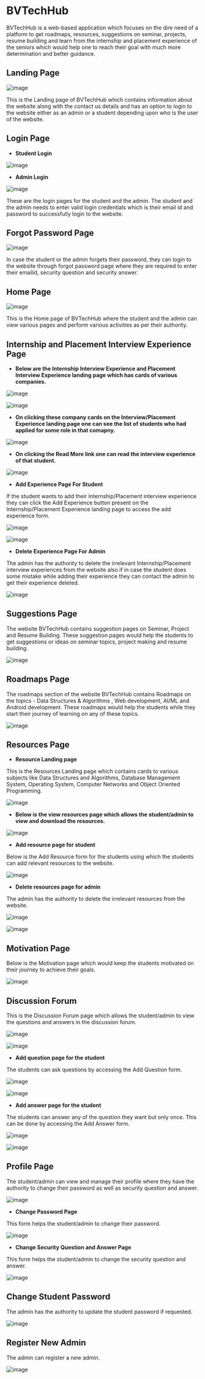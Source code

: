 # BVTechHub
BVTechHub is a web-based application which focuses on the dire need of a platform to get roadmaps, resources, suggestions on seminar, projects, resume building and learn from the internship and placement experience of the seniors which would help one to reach their goal with much more determination and better guidance.

## Landing Page

![image](https://user-images.githubusercontent.com/93242916/170872173-203b8758-b0a2-4e82-876f-26e81660278e.png)

This is the Landing page of BVTechHub which contains information about the website along with the contact us details and has an option to login to the website either as an admin or a student depending upon who is the user of the website.

## Login Page

- **Student Login**

![image](https://user-images.githubusercontent.com/93242916/170872581-481a337b-056b-484d-b42d-1472923505f2.png)

- **Admin Login**

![image](https://user-images.githubusercontent.com/93242916/170872613-0b2ab7eb-205c-4242-8bde-ddc2aa1dafa0.png)

These are the login pages for the student and the admin. The student and the admin needs to enter valid login credentials which is their email id and password to successfully login to the website.

## Forgot Password Page

![image](https://user-images.githubusercontent.com/93242916/170873402-1760a99b-036a-4b98-89d3-1bfaa6f0eb43.png)

In case the student or the admin forgets their password, they can login to the website through forgot password page where they are required to enter their emailid, security question and security answer.

## Home Page

![image](https://user-images.githubusercontent.com/93242916/170874216-5f1dd2f3-f0b8-4a6b-ae2b-b9bc14f4908d.png)

This is the Home page of BVTechHub where the student and the admin can view various pages and perform various activities as per their authority.

## Internship and Placement Interview Experience Page

- **Below are the Internship Interview Experience and Placement Interview Experience landing page which has cards of various companies.**

![image](https://user-images.githubusercontent.com/93242916/170874608-654c5406-2a0e-49fa-8e12-2160ab461a66.png)

![image](https://user-images.githubusercontent.com/93242916/170874666-ee5c8909-e686-43e3-9e77-1038868b6422.png)

- **On clicking these company cards on the Interview/Placement Experience landing page one can see the list of students who had applied for some role in that comapny.**

![image](https://user-images.githubusercontent.com/93242916/170875188-b7160757-4954-4988-b8ac-e2cc928e6564.png)

- **On clicking the Read More link one can read the interview experience of that student.**

![image](https://user-images.githubusercontent.com/93242916/170875210-dcff7f0b-0e8f-4d7b-8ad9-2c20cd860e4d.png)

- **Add Experience Page For Student**

If the student wants to add their Internship/Placement interview experience they can click the Add Experience button present on the Internship/Placement Experience landing page to access the add experience form.

![image](https://user-images.githubusercontent.com/93242916/170875437-0820fb95-86f3-4f1c-a145-4eb63d908c5c.png)

![image](https://user-images.githubusercontent.com/93242916/170875556-9b11e7be-9582-4cd4-ad63-4feccdbaecb4.png)

- **Delete Experience Page For Admin**

The admin has the authority to delete the irrelevant Internship/Placement interview experiences from the website also if in case the student does some mistake while adding their experience they can contact the admin to get their experience deleted.

![image](https://user-images.githubusercontent.com/93242916/170875900-57c8cc0c-5383-4dc0-b944-e6b1dd17e02d.png)

## Suggestions Page

The website BVTechHub contains suggestion pages on Seminar, Project and Resume Building. These suggestion pages would help the students to get suggestions or ideas on seminar topics, project making and resume building.

![image](https://user-images.githubusercontent.com/93242916/170876370-1efda30c-65ee-418d-b6cd-ddbf37e7af96.png)

## Roadmaps Page

The roadmaps section of the website BVTechHub contains Roadmaps on the topics - Data Structures & Algorithms , Web development, AI/ML and Android development. These roadmaps would help the students while they start their journey of learning on any of these topics.

![image](https://user-images.githubusercontent.com/93242916/170876660-aed2dc9e-da75-48c3-b2b5-d7d17672c932.png)

## Resources Page

- **Resource Landing page**

This is the Resources Landing page which contains cards to various subjects like Data Structures and Algorithms, Database Management System, Operating System, Computer Networks and Object Oriented Programming.

![image](https://user-images.githubusercontent.com/93242916/170877000-4351a7b4-7f39-42e4-b309-3a49fd8bc824.png)

- **Below is the view resources page which allows the student/admin to view and download the resources.** 

![image](https://user-images.githubusercontent.com/93242916/170877023-a39671e2-6ec4-4056-9a88-1e08322351b1.png)

- **Add resource page for student**

Below is the Add Resource form for the students using which the students can add relevant resources to the website.

![image](https://user-images.githubusercontent.com/93242916/170877274-bc0df79d-eb98-4455-8d0e-6204a94bf6d7.png)

- **Delete resources page for admin**

The admin has the authority to delete the irrelevant resources from the website.

![image](https://user-images.githubusercontent.com/93242916/170877455-9da4a66b-883e-43fc-873d-16bdce23e17f.png)

![image](https://user-images.githubusercontent.com/93242916/170877478-f6e4ac23-6203-4761-9434-19132583300b.png)

## Motivation Page

Below is the Motivation page which would keep the students motivated on their journey to achieve their goals.

![image](https://user-images.githubusercontent.com/93242916/170877589-630e7073-a175-4dae-9558-ece30cb1ac34.png)

## Discussion Forum

This is the Discussion Forum page which allows the student/admin to view the questions and answers in the discussion forum.

![image](https://user-images.githubusercontent.com/93242916/170877831-6ecf512f-eaf8-44b1-ba4d-6ff5b1b26c93.png)

![image](https://user-images.githubusercontent.com/93242916/170877847-9d1ab762-6c63-4aa4-92d0-f516a995c5ce.png)

- **Add question page for the student**

The students can ask questions by accessing the Add Question form.

![image](https://user-images.githubusercontent.com/93242916/170877872-78fa183b-26b6-432c-9253-dde15512255e.png)

![image](https://user-images.githubusercontent.com/93242916/170878137-273d03b1-98b0-469e-b5f5-263b9a04a380.png)

- **Add answer page for the student**

The students can answer any of the question they want but only once. This can be done by accessing the Add Answer form. 

![image](https://user-images.githubusercontent.com/93242916/170878215-6339e87f-2ab0-479e-b251-2a1023e93256.png)

![image](https://user-images.githubusercontent.com/93242916/170878366-1ae8eb91-2c90-453b-9a5d-621a27dbb7b6.png)

## Profile Page
The student/admin can view and manage their profile where they have the authority to change their password as well as security
question and answer.

![image](https://user-images.githubusercontent.com/93242916/170878454-565c5dd6-4277-4a0f-9c89-a1ea17e1d57a.png)

- **Change Password Page**

This form helps the student/admin to change their password.

![image](https://user-images.githubusercontent.com/93242916/170878545-1c7867a3-1626-4b8a-922a-f14ec1932077.png)

- **Change Security Question and Answer Page**

This form helps the student/admin to change the security question and answer.

![image](https://user-images.githubusercontent.com/93242916/170878577-188e2c1b-e986-45ee-8231-b0f0e5fdd35d.png)

## Change Student Password

The admin has the authority to update the student password if requested.

![image](https://user-images.githubusercontent.com/93242916/170878761-47ade9c9-dfb1-4d08-b1c3-9f077a490ea9.png)

## Register New Admin

The admin can register a new admin.

![image](https://user-images.githubusercontent.com/93242916/170878675-5450a310-d448-487c-867e-9420beaa4b5e.png)
